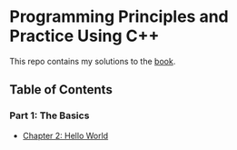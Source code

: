 # Programming Principles and Practice Using C++

This repo contains my solutions to the [book](https://www.stroustrup.com/programming.html). 

## Table of Contents

### Part 1: The Basics

- [Chapter 2: Hello World](/Ch2/)